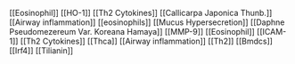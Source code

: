 [[Eosinophil]]
[[HO-1]]
[[Th2 Cytokines]]
[[Callicarpa Japonica Thunb.]]
[[Airway inflammation]]
[[eosinophils]]
[[Mucus Hypersecretion]]
[[Daphne Pseudomezereum Var. Koreana Hamaya]]
[[MMP-9]]
[[Eosinophil]]
[[ICAM-1]]
[[Th2 Cytokines]]
[[Thca]]
[[Airway inflammation]]
[[Th2]]
[[Bmdcs]]
[[Irf4]]
[[Tilianin]]

